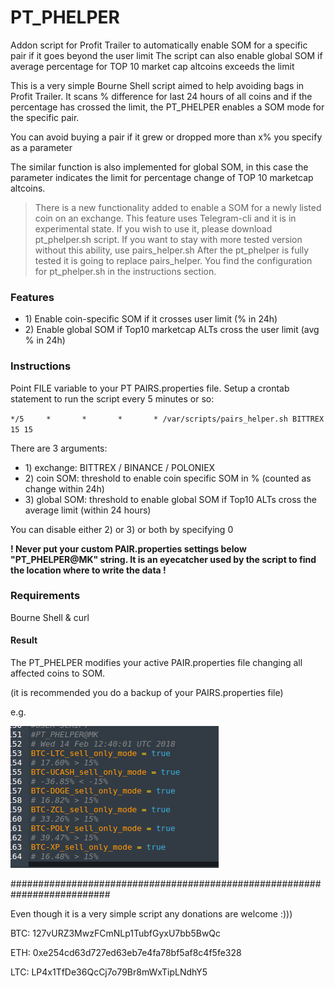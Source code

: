 

# PT_PHELPER
Addon script for Profit Trailer to automatically enable SOM for a specific pair if it goes beyond the user limit
The script can also enable global SOM if average percentage for TOP 10 market cap altcoins exceeds the limit

This is a very simple Bourne Shell script aimed to help avoiding bags in Profit Trailer.
It scans % difference for last 24 hours of all coins and if the percentage has crossed the limit, the PT_PHELPER
enables a SOM mode for the specific pair.

You can avoid buying a pair if it grew or dropped more than x% you specify as a parameter

The similar function is also implemented for global SOM, in this case the parameter indicates the limit
for percentage change of TOP 10 marketcap altcoins.

>There is a new functionality added to enable a SOM for a newly listed coin on an exchange.
This feature uses Telegram-cli and it is in experimental state. If you wish to use it, please download
pt_phelper.sh script. If you want to stay with more tested version without this ability, use pairs_helper.sh
After the pt_phelper is fully tested it is going to replace pairs_helper.
You find the configuration for pt_phelper.sh in the instructions section.

### Features

- 1\) Enable coin-specific SOM if it crosses user limit (% in 24h)
- 2\) Enable global SOM if Top10 marketcap ALTs cross the user limit (avg % in 24h)

### Instructions

Point FILE variable to your PT PAIRS.properties file.
Setup a crontab statement to run the script every 5 minutes or so:

`*/5     *       *       *       * /var/scripts/pairs_helper.sh BITTREX 15 15`

There are 3 arguments:

- 1\) exchange:   BITTREX / BINANCE / POLONIEX
- 2\) coin SOM:   threshold to enable coin specific SOM in % (counted as change within 24h)
- 3\) global SOM: threshold to enable global SOM if Top10 ALTs cross the average limit (within 24 hours) 

You can disable either 2) or 3) or both by specifying 0

**! Never put your custom PAIR.properties settings below "PT_PHELPER@MK" string. It is an eyecatcher used by the script to
find the location where to write the data !**

### Requirements

Bourne Shell & curl

#### Result
The PT_PHELPER modifies your active PAIR.properties file changing all affected coins to SOM.

(it is recommended you do a backup of your PAIRS.properties file)

e.g.


![Alt text](PAIRS.png?raw=true "PAIRS")

##########################################################################

Even though it is a very simple script any donations are welcome :)))

BTC: 127vURZ3MwzFCmNLp1TubfGyxU7bb5BwQc

ETH: 0xe254cd63d727ed63eb7e4fa78bf5af8c4f5fe328

LTC: LP4x1TfDe36QcCj7o79Br8mWxTipLNdhY5
